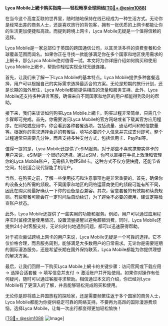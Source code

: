 **Lyca Mobile上網卡购买指南——轻松畅享全球网络[[TG💪+ @esim1088](https://t.me/s/esim1088)]**

在当今这个高度互联的世界里，随时随地保持在线已经成为一种生活方式。无论你是经常出差的商务人士，还是喜欢旅行的背包客，拥有一张优质的上网卡都能让你的生活更加便捷和高效。而提到跨境上网卡，Lyca Mobile无疑是一个值得信赖的选择。

Lyca Mobile是一家总部位于英国的跨国通信公司，以其灵活多样的资费套餐和全球覆盖范围而闻名。如果你正在寻找一款能够满足你在多个国家和地区使用需求的上網卡，那么Lyca Mobile绝对值得一试。本文将为你详细介绍如何购买和使用Lyca Mobile上網卡，帮助你轻松实现全球无缝连接。

首先，让我们来了解一下Lyca Mobile的基本特点。Lyca Mobile提供多种套餐选择，用户可以根据自己的实际需求选择最适合的方案。无论是短期的旅行计划，还是长期的海外居住，Lyca Mobile都能提供相应的流量和服务支持。此外，Lyca Mobile还支持多种语言客服，确保来自不同国家和地区的用户都能得到及时的帮助。

接下来，我们来谈谈如何购买Lyca Mobile上網卡。购买过程非常简单，只需几个步骤即可完成。首先，你需要访问Lyca Mobile的官方网站或者下载其官方应用程序。在网站或应用中，你会看到各种套餐选项，包括流量、通话时间和短信数量等。根据你的需求选择合适的套餐后，填写必要的个人信息并完成支付即可。整个过程通常只需要几分钟，而且支持多种支付方式，包括信用卡、PayPal等。

值得一提的是，Lyca Mobile还提供了eSIM服务。对于那些不喜欢携带实体卡的用户来说，eSIM是一个很好的选择。通过eSIM，你可以直接在手机上激活和管理你的Lyca Mobile账户，无需插入物理SIM卡。这种方式不仅方便快捷，还能节省空间，特别适合现代智能手机用户。

当然，在购买之前，了解一些使用技巧和注意事项也是非常重要的。首先，确保你的设备支持所需的频段。不同国家和地区的网络运营商使用的频段可能有所不同，因此在购买前最好确认一下你的设备是否兼容。其次，留意套餐的有效期和续费规则。有些套餐可能会在一定时间后自动续订，为了避免不必要的费用，建议定期检查账户状态。

此外，Lyca Mobile还提供了一些实用的功能和服务。例如，用户可以通过应用程序实时监控流量使用情况，设置流量提醒以避免超额消费。同时，Lyca Mobile还提供24小时客服支持，无论何时何地遇到问题，都可以迅速获得帮助。

对于初次尝试跨境上网卡的用户来说，Lyca Mobile无疑是一个可靠的选择。它不仅价格合理，而且服务周到，能够满足大多数用户的日常需求。无论你是需要短期的国际漫游服务，还是希望长期在国外保持联系，Lyca Mobile都能为你提供理想的解决方案。

最后，让我们回顾一下购买Lyca Mobile上網卡的关键步骤：访问官网或下载应用 -> 选择合适套餐 -> 填写信息并支付 -> 激活账户并开始使用。如果你对操作有任何疑问，随时可以通过客服寻求帮助。相信通过本文的介绍，你已经对Lyca Mobile有了更深入的了解，并且能够轻松完成购买和使用。

无论你是即将踏上异国旅程的探险家，还是需要频繁往返于多个国家的商务人士，Lyca Mobile都能为你提供稳定可靠的网络支持。不要再为高昂的国际漫游费烦恼，选择Lyca Mobile，让每一次出行都变得更加轻松愉快！

[[TG💪+ @esim1088](https://t.me/s/esim1088) ![Image](https://i.postimg.cc/4NQfJmqS/Snipaste-2025-05-13-00-14-12.png)]